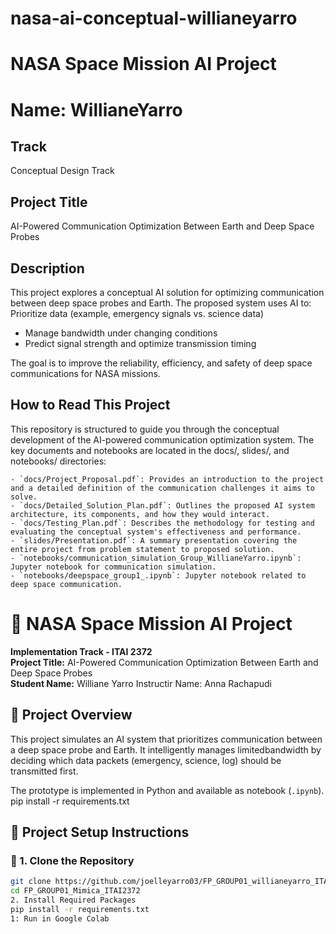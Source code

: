 # nasa-ai-conceptual-willianeyarro
# NASA Space Mission AI Project
# Name: WillianeYarro

## Track
Conceptual Design Track

## Project Title
AI-Powered Communication Optimization Between Earth and Deep Space Probes

## Description
This project explores a conceptual AI solution for optimizing communication between deep space probes and Earth. The proposed system uses AI to:
Prioritize data (example, emergency signals vs. science data)
- Manage bandwidth under changing conditions
- Predict signal strength and optimize transmission timing

The goal is to improve the reliability, efficiency, and safety of deep space communications for NASA missions.

 ## How to Read This Project
This repository is structured to guide you through the conceptual development of the AI-powered communication optimization system. The key documents and notebooks are located in the docs/, slides/, and notebooks/ directories:

    - `docs/Project_Proposal.pdf`: Provides an introduction to the project and a detailed definition of the communication challenges it aims to solve.
    - `docs/Detailed_Solution_Plan.pdf`: Outlines the proposed AI system architecture, its components, and how they would interact.
    - `docs/Testing_Plan.pdf`: Describes the methodology for testing and evaluating the conceptual system's effectiveness and performance.
    - `slides/Presentation.pdf`: A summary presentation covering the entire project from problem statement to proposed solution.
    - `notebooks/communication_simulation_Group_WillianeYarro.ipynb`: Jupyter notebook for communication simulation.
    - `notebooks/deepspace_group1_.ipynb`: Jupyter notebook related to deep space communication.

# 🚀 NASA Space Mission AI Project
**Implementation Track - ITAI 2372**  
**Project Title:** AI-Powered Communication Optimization Between Earth and Deep Space Probes  
**Student Name:** Williane Yarro
Instructir Name: Anna Rachapudi



## 📘 Project Overview

This project simulates an AI system that prioritizes communication between a deep space probe and Earth.
It intelligently manages limitedbandwidth by deciding which data packets (emergency, science, log) should be transmitted first.

The prototype is implemented in Python and available as notebook (`.ipynb`).
pip install -r requirements.txt


## 🔧 Project Setup Instructions

### 📁 1. Clone the Repository

```bash
git clone https://github.com/joelleyarro03/FP_GROUP01_willianeyarro_ITAI2372.git
cd FP_GROUP01_Mimica_ITAI2372
2. Install Required Packages
pip install -r requirements.txt
1: Run in Google Colab

